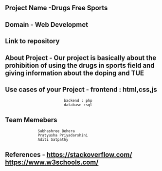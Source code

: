 ## Project Name -Drugs Free Sports 
## Domain - Web Developmet
## Link to repository
## About Project - Our project is basically about the prohibition of using the drugs in sports field and giving information about the doping and TUE
## Use cases of your Project - frontend : html,css,js
                               backend : php
                               database :sql
## Team Memebers 
                   Subhashree Behera
                   Pratyusha Priyadarshini
                   Aditi Satpathy

## References - https://stackoverflow.com/  https://www.w3schools.com/
                

